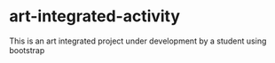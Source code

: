 # art-integrated-activity
 This is an art integrated project under development by a student using bootstrap
